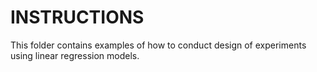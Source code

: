 # INSTRUCTIONS

This folder contains examples of how to conduct design of experiments using linear regression models.
